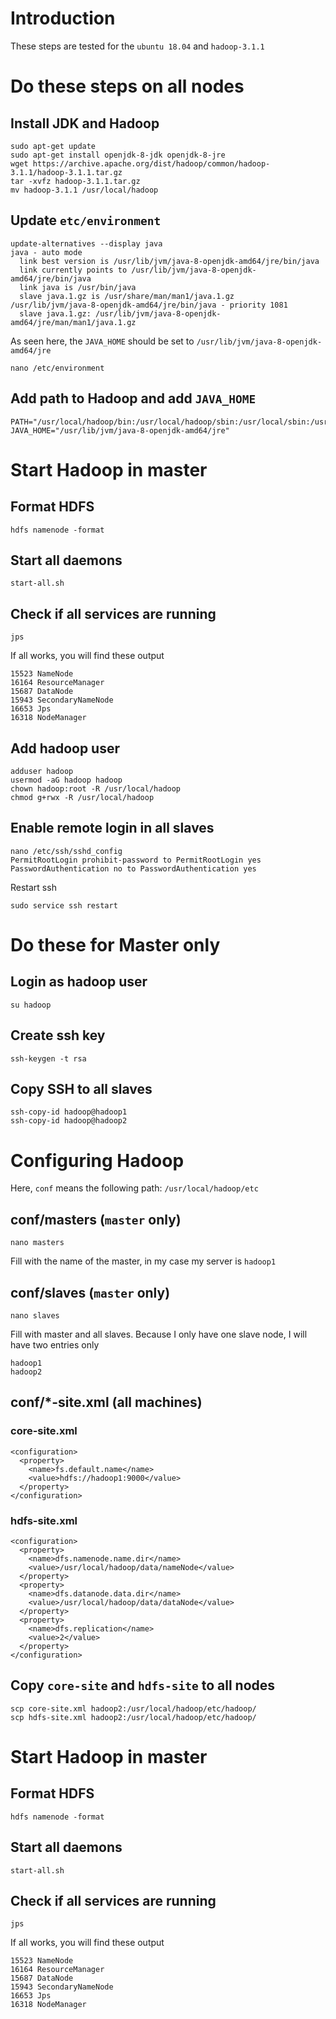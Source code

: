 # Introduction

These steps are tested for the `ubuntu 18.04` and `hadoop-3.1.1`

# Do these steps on all nodes

## Install JDK and Hadoop

```
sudo apt-get update
sudo apt-get install openjdk-8-jdk openjdk-8-jre
wget https://archive.apache.org/dist/hadoop/common/hadoop-3.1.1/hadoop-3.1.1.tar.gz
tar -xvfz hadoop-3.1.1.tar.gz
mv hadoop-3.1.1 /usr/local/hadoop
```

## Update `etc/environment`

```
update-alternatives --display java
java - auto mode
  link best version is /usr/lib/jvm/java-8-openjdk-amd64/jre/bin/java
  link currently points to /usr/lib/jvm/java-8-openjdk-amd64/jre/bin/java
  link java is /usr/bin/java
  slave java.1.gz is /usr/share/man/man1/java.1.gz
/usr/lib/jvm/java-8-openjdk-amd64/jre/bin/java - priority 1081
  slave java.1.gz: /usr/lib/jvm/java-8-openjdk-amd64/jre/man/man1/java.1.gz
```
As seen here, the `JAVA_HOME` should be set to `/usr/lib/jvm/java-8-openjdk-amd64/jre`

```
nano /etc/environment
```

## Add path to Hadoop and add `JAVA_HOME`

```
PATH="/usr/local/hadoop/bin:/usr/local/hadoop/sbin:/usr/local/sbin:/usr/local/bin:/usr/sbin:/usr/bin:/sbin:/bin:/usr/games:/usr/local/games:/snap/bin"
JAVA_HOME="/usr/lib/jvm/java-8-openjdk-amd64/jre"
```

# Start Hadoop in master

## Format HDFS

```
hdfs namenode -format
```

## Start all daemons

```
start-all.sh
```

## Check if all services are running

```
jps
```
If all works, you will find these output

```
15523 NameNode
16164 ResourceManager
15687 DataNode
15943 SecondaryNameNode
16653 Jps
16318 NodeManager
```

## Add hadoop user

```
adduser hadoop
usermod -aG hadoop hadoop
chown hadoop:root -R /usr/local/hadoop
chmod g+rwx -R /usr/local/hadoop
```

## Enable remote login in all slaves

```
nano /etc/ssh/sshd_config 
PermitRootLogin prohibit-password to PermitRootLogin yes 
PasswordAuthentication no to PasswordAuthentication yes
```
Restart ssh

```
sudo service ssh restart
```


# Do these for Master only

## Login as hadoop user

```
su hadoop
```

## Create ssh key

```
ssh-keygen -t rsa
```

## Copy SSH to all slaves

```
ssh-copy-id hadoop@hadoop1
ssh-copy-id hadoop@hadoop2
```

# Configuring Hadoop

Here, `conf` means the following path: `/usr/local/hadoop/etc`

## conf/masters (`master` only)

```
nano masters
```
Fill with the name of the master, in my case my server is `hadoop1`

## conf/slaves (`master` only)

```
nano slaves
```
Fill with master and all slaves. Because I only have one slave node, I will have two entries only

```
hadoop1
hadoop2
```

## conf/*-site.xml (all machines)

### core-site.xml

```
<configuration>
  <property>
    <name>fs.default.name</name>
    <value>hdfs://hadoop1:9000</value>
  </property>
</configuration>
```

### hdfs-site.xml

```
<configuration>
  <property>
    <name>dfs.namenode.name.dir</name>
    <value>/usr/local/hadoop/data/nameNode</value>
  </property>
  <property>
    <name>dfs.datanode.data.dir</name>
    <value>/usr/local/hadoop/data/dataNode</value>
  </property>
  <property>
    <name>dfs.replication</name>
    <value>2</value>
  </property>
</configuration>
```

## Copy `core-site` and `hdfs-site` to all nodes

```
scp core-site.xml hadoop2:/usr/local/hadoop/etc/hadoop/
scp hdfs-site.xml hadoop2:/usr/local/hadoop/etc/hadoop/
```

# Start Hadoop in master

## Format HDFS

```
hdfs namenode -format
```

## Start all daemons

```
start-all.sh
```

## Check if all services are running

```
jps
```
If all works, you will find these output

```
15523 NameNode
16164 ResourceManager
15687 DataNode
15943 SecondaryNameNode
16653 Jps
16318 NodeManager
```

